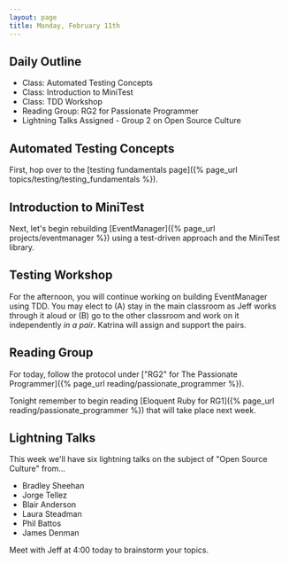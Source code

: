 ```yaml
---
layout: page
title: Monday, February 11th
---
```


## Daily Outline

* Class: Automated Testing Concepts
* Class: Introduction to MiniTest
* Class: TDD Workshop
* Reading Group: RG2 for Passionate Programmer
* Lightning Talks Assigned - Group 2 on Open Source Culture

## Automated Testing Concepts

First, hop over to the [testing fundamentals page]({% page_url topics/testing/testing_fundamentals %}).

## Introduction to MiniTest

Next, let's begin rebuilding [EventManager]({% page_url projects/eventmanager %}) using a test-driven approach and the MiniTest library.

## Testing Workshop

For the afternoon, you will continue working on building EventManager using TDD. You may elect to (A) stay in the main classroom as Jeff works through it aloud or (B) go to the other classroom and work on it independently *in a pair*. Katrina will assign and support the pairs.

## Reading Group

For today, follow the protocol under ["RG2" for The Passionate Programmer]({% page_url reading/passionate_programmer %}).

Tonight remember to begin reading [Eloquent Ruby for RG1]({% page_url reading/passionate_programmer %}) that will take place next week.

## Lightning Talks

This week we'll have six lightning talks on the subject of "Open Source Culture" from...

* Bradley Sheehan
* Jorge Tellez
* Blair Anderson
* Laura Steadman
* Phil Battos
* James Denman

Meet with Jeff at 4:00 today to brainstorm your topics.